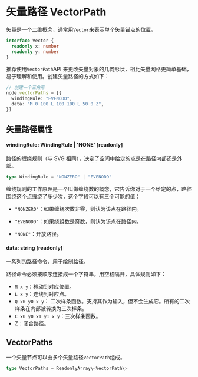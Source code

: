 # 矢量路径 VectorPath

矢量是一个二维概念，通常用`Vector`来表示单个矢量锚点的位置。

```TypeScript
interface Vector {
  readonly x: number
  readonly y: number
}
```

推荐使用`VectorPath`API 来更改矢量对象的几何形状，相比矢量网格更简单基础，易于理解和使用。创建矢量路径的方式如下：

```TypeScript
// 创建一个三角形
node.vectorPaths = [{
  windingRule: "EVENODD",
  data: "M 0 100 L 100 100 L 50 0 Z",
}]
```

## 矢量路径属性

#### windingRule: WindingRule | 'NONE' [readonly]

路径的缠绕规则（与 SVG 相同），决定了空间中给定的点是在路径内部还是外部。

```TypeScript
type WindingRule = "NONZERO" | "EVENODD"
```

缠绕规则的工作原理是一个叫做缠绕数的概念，它告诉你对于一个给定的点，路径围绕这个点缠绕了多少次，这个字段可以有三个可能的值：

- `"NONZERO"`：如果缠绕次数非零，则认为该点在路径内。

- `"EVENODD"`：如果绕组数是奇数，则认为该点在路径内。

- `"NONE"`：开放路径。



#### data: string [readonly]

一系列的路径命令，用于绘制路径。

路径命令必须按顺序连接成一个字符串，用空格隔开，具体规则如下：

- `M x y`：移动到对应位置。
- `L x y`：连线到对应点。
- `Q x0 y0 x y`： 二次样条函数。支持其作为输入，但不会生成它。所有的二次样条在内部被转换为三次样条。
- `C x0 y0 x1 y1 x y`：三次样条函数。
- Z：闭合路径。



## VectorPaths

一个矢量节点可以由多个矢量路径`VectorPath`组成。

```TypeScript
type VectorPaths = ReadonlyArray\<VectorPath\>
```